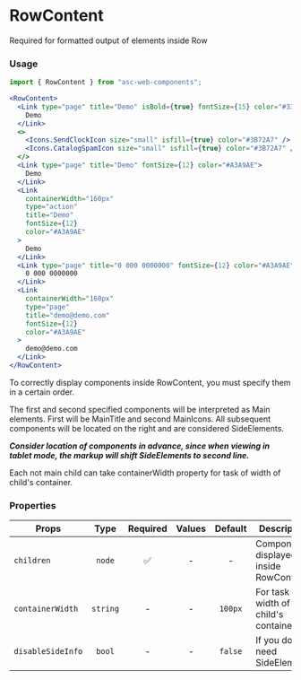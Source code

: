 # RowContent

Required for formatted output of elements inside Row

### Usage

```js
import { RowContent } from "asc-web-components";
```

```jsx
<RowContent>
  <Link type="page" title="Demo" isBold={true} fontSize={15} color="#333333">
    Demo
  </Link>
  <>
    <Icons.SendClockIcon size="small" isfill={true} color="#3B72A7" />
    <Icons.CatalogSpamIcon size="small" isfill={true} color="#3B72A7" />
  </>
  <Link type="page" title="Demo" fontSize={12} color="#A3A9AE">
    Demo
  </Link>
  <Link
    containerWidth="160px"
    type="action"
    title="Demo"
    fontSize={12}
    color="#A3A9AE"
  >
    Demo
  </Link>
  <Link type="page" title="0 000 0000000" fontSize={12} color="#A3A9AE">
    0 000 0000000
  </Link>
  <Link
    containerWidth="160px"
    type="page"
    title="demo@demo.com"
    fontSize={12}
    color="#A3A9AE"
  >
    demo@demo.com
  </Link>
</RowContent>
```

To correctly display components inside RowContent, you must specify them in a certain order.

The first and second specified components will be interpreted as Main elements.
First will be MainTitle and second MainIcons.
All subsequent components will be located on the right and are considered SideElements.

**_Consider location of components in advance, since when viewing in tablet mode, the markup will shift SideElements to second line._**

Each not main child can take containerWidth property for task of width of child's container.

### Properties

| Props             |   Type   | Required | Values | Default | Description                            |
| ----------------- | :------: | :------: | :----: | :-----: | -------------------------------------- |
| `children`        |  `node`  |    ✅    |   -    |    -    | Components displayed inside RowContent |
| `containerWidth`  | `string` |    -     |   -    | `100px` | For task of width of child's container |
| `disableSideInfo` |  `bool`  |    -     |   -    | `false` | If you do not need SideElements        |
